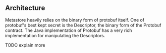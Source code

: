 ## Architecture

Metastore heavily relies on the binary form of protobuf itself. One of protobuf's
best kept secret is the Descriptor, the binary form of the Protobuf contract. The
Java implementation of Protobuf has a very rich implementation for manipulating the
Descriptors.

TODO explain more